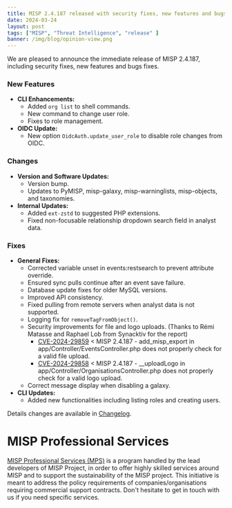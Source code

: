 ```yaml
---
title: MISP 2.4.187 released with security fixes, new features and bugs fixes.
date: 2024-03-24
layout: post
tags: ["MISP", "Threat Intelligence", "release" ]
banner: /img/blog/opinion-view.png
---
```


We are pleased to announce the immediate release of MISP 2.4.187, including security fixes, new features and bugs fixes.

### New Features
- **CLI Enhancements:**
  - Added `org list` to shell commands.
  - New command to change user role.
  - Fixes to role management.
- **OIDC Update:**
  - New option `OidcAuth.update_user_role` to disable role changes from OIDC.

### Changes
- **Version and Software Updates:**
  - Version bump.
  - Updates to PyMISP, misp-galaxy, misp-warninglists, misp-objects, and taxonomies.
- **Internal Updates:**
  - Added `ext-zstd` to suggested PHP extensions.
  - Fixed non-focusable relationship dropdown search field in analyst data.

### Fixes
- **General Fixes:**
  - Corrected variable unset in events:restsearch to prevent attribute override.
  - Ensured sync pulls continue after an event save failure.
  - Database update fixes for older MySQL versions.
  - Improved API consistency.
  - Fixed pulling from remote servers when analyst data is not supported.
  - Logging fix for `removeTagFromObject()`.
  - Security improvements for file and logo uploads.  (Thanks to Rémi Matasse and Raphael Lob from Synacktiv for the report)
      - [CVE-2024-29859](https://cvepremium.circl.lu/cve/CVE-2024-29859) < MISP 2.4.187 - add_misp_export in app/Controller/EventsController.php does not properly check for a valid file upload.
      - [CVE-2024-29858](https://cvepremium.circl.lu/cve/CVE-2024-29858) < MISP 2.4.187 - __uploadLogo in app/Controller/OrganisationsController.php does not properly check for a valid logo upload.
  - Correct message display when disabling a galaxy.
- **CLI Updates:**
  - Added new functionalities including listing roles and creating users.

Details changes are available in [Changelog](https://www.misp-project.org/Changelog.txt).

# MISP Professional Services

[MISP Professional Services (MPS)](https://www.misp-project.org/professional-services/) is a program handled by the lead developers of MISP Project, in order to offer highly skilled services around MISP and to support the sustainability of the MISP project. This initiative is meant to address the policy requirements of companies/organisations requiring commercial support contracts. Don't hesitate to get in touch with us if you need specific services.

